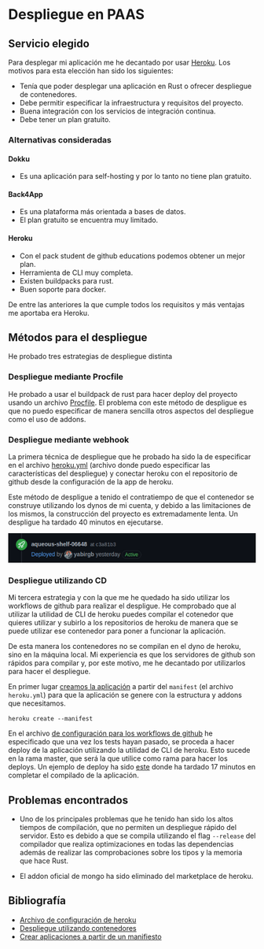 # Despliegue en PAAS

## Servicio elegido

Para desplegar mi aplicación me he decantado por usar [Heroku](https://heroku.com). Los motivos para esta
elección han sido los siguientes:

- Tenía que poder desplegar una aplicación en Rust o ofrecer despliegue de contenedores.
- Debe permitir especificar la infraestructura y requisitos del proyecto.
- Buena integración con los servicios de integración continua.
- Debe tener un plan gratuito.

### Alternativas consideradas

#### Dokku

- Es una aplicación para self-hosting y por lo tanto no tiene plan gratuito.

#### Back4App

- Es una plataforma más orientada a bases de datos.
- El plan gratuito se encuentra muy limitado.

#### Heroku

- Con el pack student de github educations podemos obtener un mejor plan.
- Herramienta de CLI muy completa.
- Existen buildpacks para rust.
- Buen soporte para docker.

De entre las anteriores la que cumple todos los requisitos y más ventajas me aportaba era Heroku.

## Métodos para el despliegue

He probado tres estrategias de despliegue distinta

### Despliegue mediante Procfile

He probado a usar el buildpack de rust para hacer deploy del proyecto usando un archivo [Procfile](https://github.com/yabirgb/bukhgalter/blob/4e9f301c1c37ffe2dd9e83afc3b1cb05c1b4d652/Procfile). El problema con 
este método de despligue es que no puedo especificar de manera sencilla otros aspectos del despliegue como
el uso de addons.

### Despliegue mediante webhook

La primera técnica de despliegue que he probado ha sido la de especificar en el archivo [heroku.yml](heroku.yml) (archivo donde puedo especificar las características del despliegue) y conectar 
heroku con el repositorio de github desde la configuración de la app de heroku.

Este método de despligue a tenido el contratiempo de que el contenedor se construye utilizando 
los dynos de mi cuenta, y debido a las limitaciones de los mismos, la construcción del proyecto 
es extremadamente lenta. Un despligue ha tardado 40 minutos en ejecutarse.

![](images/heroku_deploy.png)

### Despliegue utilizando CD


Mi tercera estrategia y con la que me he quedado ha sido utilizar los workflows de github para realizar 
el despligue. He comprobado que al utilizar la utilidad de CLI de heroku puedes compilar el cotenedor
que quieres utilizar y subirlo a los repositorios de heroku de manera que se puede utilizar ese contenedor
para poner a funcionar la aplicación.

De esta manera los contenedores no se compilan en el dyno de heroku, sino en la máquina local. Mi experiencia es que los servidores de github son rápidos para compilar y, por este motivo, me he 
decantado por utilizarlos para hacer el despliegue. 

En primer lugar [creamos la aplicación](https://devcenter.heroku.com/changelog-items/1441) a partir del `manifest` (el archivo `heroku.yml`) para que la aplicación se genere con la estructura y addons que necesitamos.

    heroku create --manifest

En el archivo [de configuración para los workflows de github](https://github.com/yabirgb/bukhgalter/blob/master/.github/workflows/testing.yml) he especificado que una vez los tests hayan pasado, se proceda
a hacer deploy de la aplicación utilizando la utilidad de CLI de heroku. Esto sucede en la rama master, que
será la que utilice como rama para hacer los deploys. Un ejemplo de deploy ha sido [este](https://github.com/yabirgb/bukhgalter/runs/1674792424?check_suite_focus=true) donde ha tardado 17 minutos en completar el compilado de la aplicación.

## Problemas encontrados

- Uno de los principales problemas que he tenido han sido los altos tiempos de compilación, que no permiten
un despliegue rápido del servidor. Esto es debido a que se compila utilizando el flag `--release` del compilador que realiza optimizaciones en todas las dependencias además de realizar las comprobaciones sobre
los tipos y la memoria que hace Rust.

- El addon oficial de mongo ha sido eliminado del marketplace de heroku.

## Bibliografía

- [Archivo de configuración de heroku](https://devcenter.heroku.com/articles/build-docker-images-heroku-yml)
- [Despliegue utilizando contenedores](https://devcenter.heroku.com/articles/container-registry-and-runtime)
- [Crear aplicaciones a partir de un manifiesto](https://devcenter.heroku.com/changelog-items/1441)